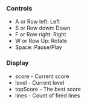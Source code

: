 ### Controls
- A or Row left: Left
- S or Row down: Down
- F or Row right: Right
- W or Row Up: Rotate
- Space: Pause/Play

### Display
* score - Current score
* level - Current level
* topScore - The best score
* lines - Count of fired lines
